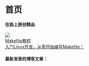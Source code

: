 # 首页

<h4>在路上原创精品</h4>

<div class="home-book-list">
    <!-- makefile -->
    <div class="home-book-list-item">
        <a href="/books/makefile/index.html" class="home-book-list-image">
            <div>
                <img src="/static/cover/makefile.jpg" />
            </div>
            <div class="home-book-list-title">
                Makefile教程
            </div>
            <div class="home-book-list-desc">
                入门Linux开发，从零开始编写Makefile！
            </div>
        </a>
    </div>
</div>

<h4>最新发表的博客文章：</h4>

<div id="home-blog-list" class="home-blog-list"></div>

<script>
    documentReady(async ()=>{
        const resp = await fetch('/blogs/all/index.json');
        let blogs = await resp.json();
        if (blogs.length > 20) {
            blogs = blogs.slice(0, 20);
        }
        console.log(JSON.stringify(blogs));
        const items = blogs.map(blog => {
            let date = new Date(blog.date).toLocaleDateString(undefined, { year: 'numeric', month: 'long', day: 'numeric' });
            return `
<div class="home-blog-list-item">
    <div><span class="text-sm font-semibold uppercase">${date}</span></div>
    <div><a href="${blog.uri}">${gitsite.encodeHtml(blog.title)}</a></div>
</div>`;
        });
        document.getElementById('home-blog-list').innerHTML = items.join('');
    });
</script>
